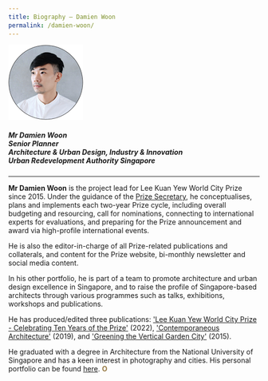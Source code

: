 ```yaml
---
title: Biography — Damien Woon
permalink: /damien-woon/
---
```


<div style="width:150px"><img src="/images/secretariat/damien-woon.png" alt="Damien Woon" /></div>

##### **Mr Damien Woon** <br> Senior Planner <br> Architecture & Urban Design, Industry & Innovation <br> Urban Redevelopment Authority Singapore

---

**Mr Damien Woon** is the project lead for Lee Kuan Yew World City Prize since 2015. Under the guidance of the [Prize Secretary](/yap-lay-bee/), he conceptualises, plans and implements each two-year Prize cycle, including overall budgeting and resourcing, call for nominations, connecting to international experts for evaluations, and preparing for the Prize announcement and award via high-profile international events. 

He is also the editor-in-charge of all Prize-related publications and collaterals, and content for the Prize website, bi-monthly newsletter and social media content.

In his other portfolio, he is part of a team to promote architecture and urban design excellence in Singapore, and to raise the profile of Singapore-based architects through various programmes such as talks, exhibitions, workshops and publications. 

He has produced/edited three publications: ['Lee Kuan Yew World City Prize - Celebrating Ten Years of the Prize'](/resources/news/new-ebook/) (2022), ['Contemporaneous Architecture'](https://www.ura.gov.sg/Corporate/Resources/Publications/Books/Book-Details/ContemporaneousArchitecture-regular) (2019), and ['Greening the Vertical Garden City'](https://www.ura.gov.sg/Corporate/Resources/Publications/Books/Book-Details/2015-11_greening_the_vertical_garden_city) (2015). 

He graduated with a degree in Architecture from the National University of Singapore and has a keen interest in photography and cities. His personal portfolio can be found [here](https://woonder.space/). **<font color="#967942">O</font>**
